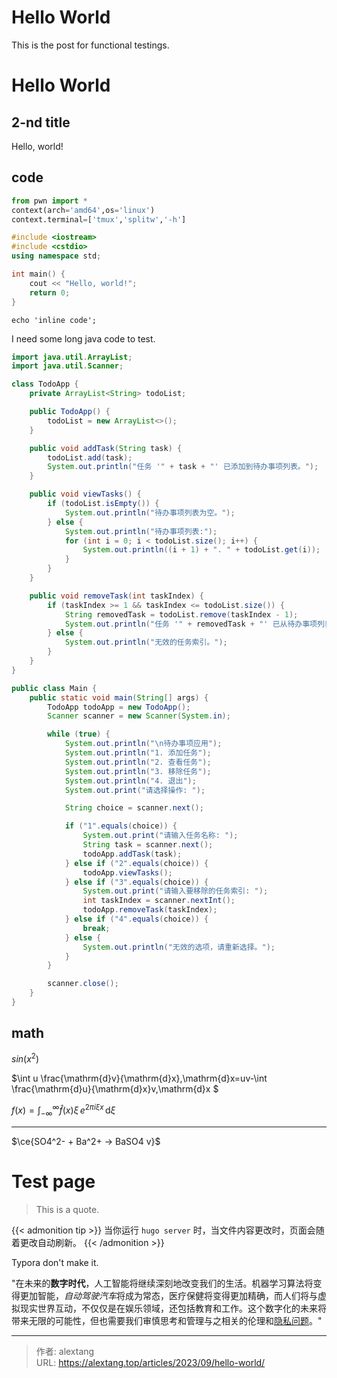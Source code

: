 # Hello World


This is the post for functional testings.

<!--more-->

# Hello World

## 2-nd title

Hello, world!

## code

```python
from pwn import *
context(arch='amd64',os='linux')
context.terminal=['tmux','splitw','-h']
```

```c++
#include <iostream>
#include <cstdio>
using namespace std;

int main() {
    cout << "Hello, world!";
    return 0;
}
```

`echo 'inline code';`

I need some long java code to test.

```java
import java.util.ArrayList;
import java.util.Scanner;

class TodoApp {
    private ArrayList<String> todoList;

    public TodoApp() {
        todoList = new ArrayList<>();
    }

    public void addTask(String task) {
        todoList.add(task);
        System.out.println("任务 '" + task + "' 已添加到待办事项列表。");
    }

    public void viewTasks() {
        if (todoList.isEmpty()) {
            System.out.println("待办事项列表为空。");
        } else {
            System.out.println("待办事项列表:");
            for (int i = 0; i < todoList.size(); i++) {
                System.out.println((i + 1) + ". " + todoList.get(i));
            }
        }
    }

    public void removeTask(int taskIndex) {
        if (taskIndex >= 1 && taskIndex <= todoList.size()) {
            String removedTask = todoList.remove(taskIndex - 1);
            System.out.println("任务 '" + removedTask + "' 已从待办事项列表中移除。");
        } else {
            System.out.println("无效的任务索引。");
        }
    }
}

public class Main {
    public static void main(String[] args) {
        TodoApp todoApp = new TodoApp();
        Scanner scanner = new Scanner(System.in);

        while (true) {
            System.out.println("\n待办事项应用");
            System.out.println("1. 添加任务");
            System.out.println("2. 查看任务");
            System.out.println("3. 移除任务");
            System.out.println("4. 退出");
            System.out.print("请选择操作: ");

            String choice = scanner.next();

            if ("1".equals(choice)) {
                System.out.print("请输入任务名称: ");
                String task = scanner.next();
                todoApp.addTask(task);
            } else if ("2".equals(choice)) {
                todoApp.viewTasks();
            } else if ("3".equals(choice)) {
                System.out.print("请输入要移除的任务索引: ");
                int taskIndex = scanner.nextInt();
                todoApp.removeTask(taskIndex);
            } else if ("4".equals(choice)) {
                break;
            } else {
                System.out.println("无效的选项，请重新选择。");
            }
        }

        scanner.close();
    }
}
```

## math

$sin(x^2)$



$\int u \frac{\mathrm{d}v}{\mathrm{d}x}\,\mathrm{d}x=uv-\int \frac{\mathrm{d}u}{\mathrm{d}x}v\,\mathrm{d}x $



$f(x) = \int_{-\infty}^\infty  \hat f(x)\xi\,e^{2 \pi i \xi x}  \,\mathrm{d}\xi$

------



$\ce{SO4^2- + Ba^2+ -> BaSO4 v}$

# Test page

> This is a quote.

{{< admonition tip >}}
当你运行 `hugo server` 时，当文件内容更改时，页面会随着更改自动刷新。
{{< /admonition >}}

Typora don't make it.

"在未来的**数字时代**，人工智能将继续深刻地改变我们的生活。机器学习算法将变得更加智能，*自动驾驶汽车*将成为常态，医疗保健将变得更加精确，而人们将与虚拟现实世界互动，不仅仅是在娱乐领域，还包括教育和工作。这个数字化的未来将带来无限的可能性，但也需要我们审慎思考和管理与之相关的伦理和<u>隐私问题</u>。"


---

> 作者: alextang  
> URL: https://alextang.top/articles/2023/09/hello-world/  

